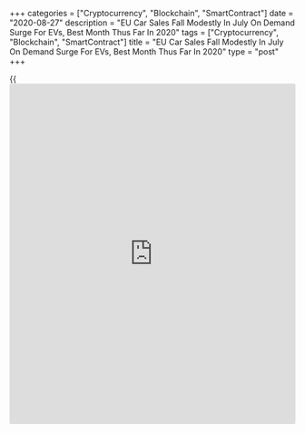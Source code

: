 +++
categories = ["Cryptocurrency", "Blockchain", "SmartContract"]
date = "2020-08-27"
description = "EU Car Sales Fall Modestly In July On Demand Surge For EVs, Best Month Thus Far In 2020"
tags = ["Cryptocurrency", "Blockchain", "SmartContract"]
title = "EU Car Sales Fall Modestly In July On Demand Surge For EVs, Best Month Thus Far In 2020"
type = "post"
+++

{{<iframe id="large-banner" src="https://www.bounty.group/#slide=2.0" width="100%" height="600" scrolling="no" style="border: 0px solid rgb(216, 221, 230); border-radius: 3px;">}}

European new car registrations declined modestly in July amid a jump in
demand for electric vehicles and rebound in some [markets][1], signaling
a recovery from the coronavirus-triggered slump, figures from the
automotive market data provider JATO Dynamics showed on Thursday.  
  
New car registrations decreased just 4 percent year-on-year, JATO
reported based on data from 27 markets.  
  
The sales total of 1,278,521 new passenger cars was the highest monthly
volume thus far this year and also the highest since September last
year.  
  
ACEA had reported a 22.3 percent year-on-year decline in EU new car
registrations in June.  
  
EU car sales is set to fall by more than 3 million units, or a record 25
percent, to some 9.6 million units this year, due to the impact of the
Covid-19 pandemic, the ACEA had predicted in June.

In [terms](https://www.fintechee.com/terms/) of volumes, the forecast for 2020 represented the lowest number
of new cars sold since 2013, when the industry had come through six
consecutive years of decline in the aftermath of the 2008-2009 financial
crisis, the ACEA said.

"If the current situation continues to improve, we could start to talk
about a 'V' shaped recovery in the European car industry," Felipe Munoz,
global analyst at JATO Dynamics, said.

"However, there are still huge uncertainties regarding how and when the
pandemic will finally come to an end, therefore caution remains."

Volume levels remained 35 percent lower from January at 6.37 million
cars.  
Big markets such as the United Kingdom, Denmark and France recorded
"healthy demand" alongside other small and midsize markets.  
  
Data from the SMMT had shown that UK car sales logged double-digit
growth of 11.3 percent in July driven by pent-up demand as dealerships
opened for the first time since February.

The increasing demand predominantly favors SUVs, with a wider offering,
including more electrified versions, Munoz said.  
  
JATO found that electric cars grabbed a record market share of 18
percent of European passenger cars volume in July versus 7.5 percent in
the same month last year. Attractive offers also drove demand in July.

EV registrations jumped 131 percent year-on-year to 230,700, which was
the first time that greener vehicles were bought by more than 200,00
consumers in a single month.  
  
Both private and [business][2] consumers are responding to the better
market conditions, JATO said.

Among different models, the Volkswagen Golf reclaimed its top position
in model [ranking](https://www.playgroundfx.com/blog/crypto-exchange-ranking/).

For comments and feedback [contact](https://www.playgroundfx.com/contact/): editorial@rtt[news](https://www.letsplayfx.com/blog/forex-news-website/).com

[Economic News][3]

 **What parts of the world are seeing the best (and worst) economic
performances lately? Click[here][4] to check out our [Econ Scorecard][4]
and find out! See up-to-the-moment [ranking](https://www.playgroundfx.com/blog/crypto-exchange-ranking/)s for the best and worst
performers in [GDP][5], [unemployment rate][6], [inflation][7] and much
more.**

   1. www.rtt[news](https://www.letsplayfx.com/blog/forex-news-website/).com/Content/Markets.aspx
   2. www.rtt[news](https://www.letsplayfx.com/blog/forex-news-website/).com/Content/Business.aspx
   3. www.rtt[news](https://www.letsplayfx.com/blog/forex-news-website/).com/Content/EconomicNews.aspx
   4. www.rtt[news](https://www.letsplayfx.com/blog/forex-news-website/).com/economic-scorecard/world-rank/retail-sales/highest-performance.aspx
   5. www.rtt[news](https://www.letsplayfx.com/blog/forex-news-website/).com/economic-scorecard/world-rank/GDP/highest-performance.aspx
   6. www.rtt[news](https://www.letsplayfx.com/blog/forex-news-website/).com/economic-scorecard/world-rank/unemployment-rate/lowest-performance.aspx
   7. www.rtt[news](https://www.letsplayfx.com/blog/forex-news-website/).com/economic-scorecard/world-rank/CPI/highest-performance.aspx
